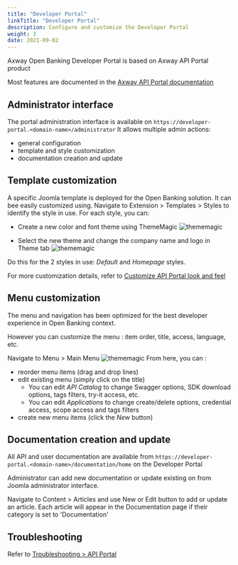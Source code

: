 ```yaml
---
title: "Developer Portal"
linkTitle: "Developer Portal"
description: Configure and customize the Developer Portal
weight: 3
date: 2021-09-02
---
```


Axway Open Banking Developer Portal is based on Axway API Portal product

Most features are documented in the [Axway API Portal documentation](https://docs.axway.com/bundle/axway-open-docs/page/docs/apim_administration/apiportal_admin/apip_overview/index.html) 

## Administrator interface

The portal administration interface is available on `https://developer-portal.<domain-name>/administrator`
It allows multiple admin actions:

* general configuration
* template and style customization
* documentation creation and update

## Template customization

A specific Joomla template is deployed for the Open Banking solution. It can bee easily customized using.
Navigate to Extension > Templates > Styles to identify the style in use. For each style, you can:

* Create a new color and font theme using ThemeMagic
![thememagic](/Images/developer-portal-thememagic.png)

* Select the new theme and change the company name and logo in Theme tab
![thememagic](/Images/developer-portal-style-edit.png)

Do this for the 2 styles in use: _Default_ and _Homepage_ styles.

For more customization details, refer to [Customize API Portal look and feel](https://docs.axway.com/bundle/axway-open-docs/page/docs/apim_administration/apiportal_admin/customize_getting_started/index.html)

## Menu customization

The menu and navigation has been optimized for the best developer experience in Open Banking context.

However you can customize the menu : item order, title, access, language, etc.

Navigate to Menu > Main Menu
![thememagic](/Images/developer-portal-menu-edit.png)
From here, you can :

* reorder menu items (drag and drop lines)
* edit existing menu (simply click on the title)
    * You can edit _API Catalog_ to change Swagger options, SDK download options, tags filters, try-it access, etc.
    * You can edit _Applications_ to change create/delete options, credential access, scope access and tags filters
* create new menu items (click the _New_ button)
  
## Documentation creation and update

All API and user documentation are available from `https://developer-portal.<domain-name>/documentation/home` on the Developer Portal

Administrator can add new documentation or update existing on from Joomla administrator interface.

Navigate to Content > Articles and use New or Edit button to add or update an article. Each article will appear in the Documentation page if their category is set to 'Documentation'

## Troubleshooting

Refer to [Troubleshooting > API Portal](/docs/validation/troubleshooting#portal-errors)
